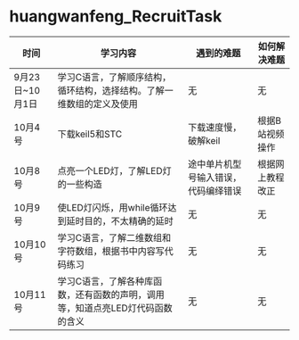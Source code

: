 # huangwanfeng_RecruitTask
                                                                                                        
   | 时间 | 学习内容 | 遇到的难题 | 如何解决难题 |
   | --- | --- | --- | --- |
   | 9月23日~10月1日 | 学习C语言，了解顺序结构，循环结构，选择结构。了解一维数组的定义及使用 | 无 | 无 |
   | 10月4号 | 下载keil5和STC | 下载速度慢，破解keil | 根据B站视频操作 |  
   | 10月8号 | 点亮一个LED灯，了解LED灯的一些构造 | 途中单片机型号输入错误，代码编绎错误 | 根据网上教程改正 | 
   | 10月9号 | 使LED灯闪烁，用while循环达到延时目的，不太精确的延时 | 无 | 无 | 
   | 10月10号 | 学习C语言，了解二维数组和字符数组，根据书中内容写代码练习 | 无 | 无 | 
   | 10月11号 | 学习C语言，了解各种库函数，还有函数的声明，调用等，知道点亮LED灯代码函数的含义 | 无 | 无 | 

